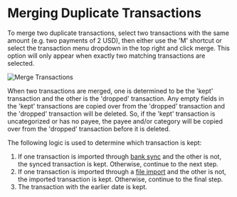 # Merging Duplicate Transactions

To merge two duplicate transactions, select two transactions with the same amount (e.g. two payments of 2 USD), then either use the 'M' shortcut or select the transaction menu dropdown in the top right and click merge. This option will only appear when exactly two matching transactions are selected.

![Merge Transactions](/img/merging_transactions.png)

When two transactions are merged, one is determined to be the 'kept' transaction and the other is the 'dropped' transaction. Any empty fields in the 'kept' transactions are copied over from the 'dropped' transaction and the 'dropped' transaction will be deleted. So, if the 'kept' transaction is uncategorized or has no payee, the payee and/or category will be copied over from the 'dropped' transaction before it is deleted.

The following logic is used to determine which transaction is kept:

1. If one transaction is imported through [bank sync](/docs/advanced/bank-sync) and the other is not, the synced transaction is kept. Otherwise, continue to the next step.
2. If one transaction is imported through a [file import](/docs/transactions/importing) and the other is not, the imported transaction is kept. Otherwise, continue to the final step.
3. The transaction with the earlier date is kept.
